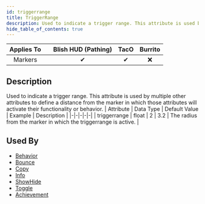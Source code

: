 ```yaml
---
id: triggerrange
title: TriggerRange
description: Used to indicate a trigger range. This attribute is used by multiple other attributes to define a distance from the marker in which those attributes will activate their functionality or behavior.
hide_table_of_contents: true
---
```

| Applies To | | Blish HUD (Pathing) | TacO | Burrito |
|-|-|-|-|-|
| <center>Markers</center> | | <center>✔</center> | <center>✔</center> | <center>❌</center> |



## Description
Used to indicate a trigger range. This attribute is used by multiple other attributes to define a distance from the marker in which those attributes will activate their functionality or behavior.
| Attribute | Data Type | Default Value | Example | Description |
|-|-|-|-|-|
| triggerrange | float | 2 | 3.2 | The radius from the marker in which the triggerrange is active. | 



## Used By
- [Behavior](/docs/marker-dev/attributes/behavior)
- [Bounce](/docs/marker-dev/attributes/bounce)
- [Copy](/docs/marker-dev/attributes/copy)
- [Info](/docs/marker-dev/attributes/info)
- [ShowHide](/docs/marker-dev/attributes/showhide)
- [Toggle](/docs/marker-dev/attributes/toggle)
- [Achievement](/docs/marker-dev/attributes/achievement)

